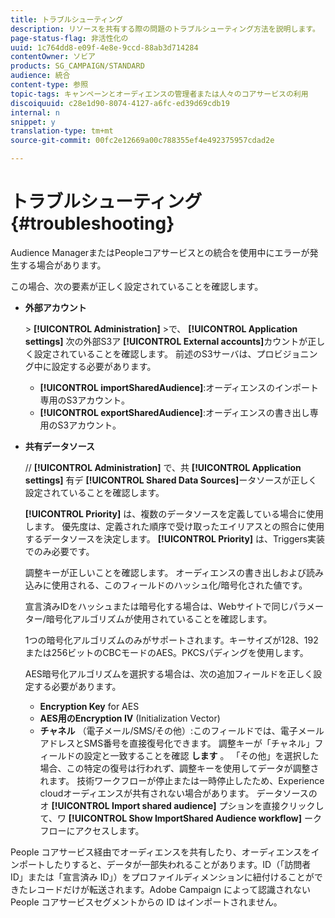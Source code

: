 ```yaml
---
title: トラブルシューティング
description: リソースを共有する際の問題のトラブルシューティング方法を説明します。
page-status-flag: 非活性化の
uuid: 1c764dd8-e09f-4e8e-9ccd-88ab3d714284
contentOwner: ソビア
products: SG_CAMPAIGN/STANDARD
audience: 統合
content-type: 参照
topic-tags: キャンペーンとオーディエンスの管理者または人々のコアサービスの利用
discoiquuid: c28e1d90-8074-4127-a6fc-ed39d69cdb19
internal: n
snippet: y
translation-type: tm+mt
source-git-commit: 00fc2e12669a00c788355ef4e492375957cdad2e

---
```



# トラブルシューティング{#troubleshooting}

Audience ManagerまたはPeopleコアサービスとの統合を使用中にエラーが発生する場合があります。

この場合、次の要素が正しく設定されていることを確認します。

* **外部アカウント**

   &gt; **[!UICONTROL Administration]** &gt;で、 **[!UICONTROL Application settings]** 次の外部S3ア **[!UICONTROL External accounts]**&#x200B;カウントが正しく設定されていることを確認します。 前述のS3サーバは、プロビジョニング中に設定する必要があります。

   * **[!UICONTROL importSharedAudience]**:オーディエンスのインポート専用のS3アカウント。
   * **[!UICONTROL exportSharedAudience]**:オーディエンスの書き出し専用のS3アカウント。

* **共有データソース**

   // **[!UICONTROL Administration]** で、共 **[!UICONTROL Application settings]** 有デ **[!UICONTROL Shared Data Sources]**&#x200B;ータソースが正しく設定されていることを確認します。

   **[!UICONTROL Priority]** は、複数のデータソースを定義している場合に使用します。 優先度は、定義された順序で受け取ったエイリアスとの照合に使用するデータソースを決定します。 **[!UICONTROL Priority]** は、Triggers実装でのみ必要です。

   調整キーが正しいことを確認します。 オーディエンスの書き出しおよび読み込みに使用される、このフィールドのハッシュ化/暗号化された値です。

   宣言済みIDをハッシュまたは暗号化する場合は、Webサイトで同じパラメーター/暗号化アルゴリズムが使用されていることを確認します。

   1つの暗号化アルゴリズムのみがサポートされます。キーサイズが128、192または256ビットのCBCモードのAES。PKCSパディングを使用します。

   AES暗号化アルゴリズムを選択する場合は、次の追加フィールドを正しく設定する必要があります。

   * **Encryption Key** for AES
   * **AES用のEncryption IV** (Initialization Vector)
   * **チャネル** （電子メール/SMS/その他）:このフィールドでは、電子メールアドレスとSMS番号を直接復号化できます。 調整キーが「チャネル」フィールドの設定と一致することを確認 **します** 。 「その他」を選択した場合、この特定の復号は行われず、調整キーを使用してデータが調整されます。
   技術ワークフローが停止または一時停止したため、Experience cloudオーディエンスが共有されない場合があります。 データソースのオ **[!UICONTROL Import shared audience]** プションを直接クリックして、ワ **[!UICONTROL Show ImportShared Audience workflow]** ークフローにアクセスします。

People コアサービス経由でオーディエンスを共有したり、オーディエンスをインポートしたりすると、データが一部失われることがあります。ID（「訪問者 ID」または「宣言済み ID」）をプロファイルディメンションに紐付けることができたレコードだけが転送されます。Adobe Campaign によって認識されない People コアサービスセグメントからの ID はインポートされません。
